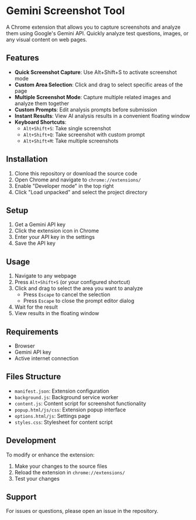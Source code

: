 # Gemini Screenshot Tool

A Chrome extension that allows you to capture screenshots and analyze them using Google's Gemini API. Quickly analyze test questions, images, or any visual content on web pages.

## Features

- **Quick Screenshot Capture**: Use Alt+Shift+S to activate screenshot mode
- **Custom Area Selection**: Click and drag to select specific areas of the page
- **Multiple Screenshot Mode**: Capture multiple related images and analyze them together
- **Custom Prompts**: Edit analysis prompts before submission
- **Instant Results**: View AI analysis results in a convenient floating window
- **Keyboard Shortcuts**:
  - `Alt+Shift+S`: Take single screenshot
  - `Alt+Shift+Q`: Take screenshot with custom prompt
  - `Alt+Shift+M`: Take multiple screenshots

## Installation

1. Clone this repository or download the source code
2. Open Chrome and navigate to `chrome://extensions/`
3. Enable "Developer mode" in the top right
4. Click "Load unpacked" and select the project directory

## Setup

1. Get a Gemini API key
2. Click the extension icon in Chrome
3. Enter your API key in the settings
4. Save the API key

## Usage

1. Navigate to any webpage
2. Press `Alt+Shift+S` (or your configured shortcut)
3. Click and drag to select the area you want to analyze
   - Press `Escape` to cancel the selection
   - Press `Escape` to close the prompt editor dialog
4. Wait for the result
5. View results in the floating window

## Requirements

- Browser
- Gemini API key
- Active internet connection

## Files Structure

- `manifest.json`: Extension configuration
- `background.js`: Background service worker
- `content.js`: Content script for screenshot functionality
- `popup.html/js/css`: Extension popup interface
- `options.html/js`: Settings page
- `styles.css`: Stylesheet for content script

## Development

To modify or enhance the extension:

1. Make your changes to the source files
2. Reload the extension in `chrome://extensions/`
3. Test your changes

## Support

For issues or questions, please open an issue in the repository.
